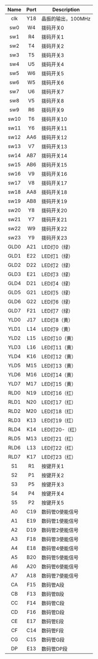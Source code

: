 | Name | Port | Description        |
| :--: | :--: | ------------------ |
| clk  | Y18  | 晶振的输出，100MHz |
| sw0  |  W4  | 拨码开关0          |
| sw1  |  R4  | 拨码开关1          |
| sw2  |  T4  | 拨码开关2          |
| sw3  |  T5  | 拨码开关3          |
| sw4  |  U5  | 拨码开关4          |
| sw5  |  W6  | 拨码开关5          |
| sw6  |  W5  | 拨码开关6          |
| sw7  |  U6  | 拨码开关7          |
| sw8  |  V5  | 拨码开关8          |
| sw9  |  R6  | 拨码开关9          |
| sw10 |  T6  | 拨码开关10         |
| sw11 |  Y6  | 拨码开关11         |
| sw12 | AA6  | 拨码开关12         |
| sw13 |  V7  | 拨码开关13         |
| sw14 | AB7  | 拨码开关14         |
| sw15 | AB6  | 拨码开关15         |
| sw16 |  V9  | 拨码开关16         |
| sw17 |  V8  | 拨码开关17         |
| sw18 | AA8  | 拨码开关18         |
| sw19 | AB8  | 拨码开关19         |
| sw20 |  Y8  | 拨码开关20         |
| sw21 |  Y7  | 拨码开关21         |
| sw22 |  W9  | 拨码开关22         |
| sw23 |  Y9  | 拨码开关23         |
| GLD0 | A21  | LED灯0（绿）       |
| GLD1 | E22  | LED灯1（绿）       |
| GLD2 | D22  | LED灯2（绿）       |
| GLD3 | E21  | LED灯3（绿）       |
| GLD4 | D21  | LED灯4（绿）       |
| GLD5 | G21  | LED灯5（绿）       |
| GLD6 | G22  | LED灯6（绿）       |
| GLD7 | F21  | LED灯7（绿）       |
| YLD0 | J17  | LED灯8（黄）       |
| YLD1 | L14  | LED灯9（黄）       |
| YLD2 | L15  | LED灯10（黄）      |
| YLD3 | L16  | LED灯11（黄）      |
| YLD4 | K16  | LED灯12（黄）      |
| YLD5 | M15  | LED灯13（黄）      |
| YLD6 | M16  | LED灯14（黄）      |
| YLD7 | M17  | LED灯15（黄）      |
| RLD0 | N19  | LED灯16（红）      |
| RLD1 | N20  | LED灯17（红）      |
| RLD2 | M20  | LED灯18（红）      |
| RLD3 | K13  | LED灯19（红）      |
| RLD4 | K14  | LED灯20-（红）     |
| RLD5 | M13  | LED灯21（红）      |
| RLD6 | L13  | LED灯22（红）      |
| RLD7 | K17  | LED灯23（红）      |
|  S1  |  R1  | 按键开关1          |
|  S2  |  P1  | 按键开关2          |
|  S3  |  P5  | 按键开关3          |
|  S4  |  P4  | 按键开关4          |
|  S5  |  P2  | 按键开关5          |
|  A0  | C19  | 数码管0使能信号    |
|  A1  | E19  | 数码管1使能信号    |
|  A2  | D19  | 数码管2使能信号    |
|  A3  | F18  | 数码管3使能信号    |
|  A4  | E18  | 数码管4使能信号    |
|  A5  | B20  | 数码管5使能信号    |
|  A6  | A20  | 数码管6使能信号    |
|  A7  | A18  | 数码管7使能信号    |
|  CA  | F15  | 数码管A段          |
|  CB  | F13  | 数码管B段          |
|  CC  | F14  | 数码管C段          |
|  CD  | F16  | 数码管D段          |
|  CE  | E17  | 数码管E段          |
|  CF  | C14  | 数码管F段          |
|  CG  | C15  | 数码管G段          |
|  DP  | E13  | 数码管DP段         |
